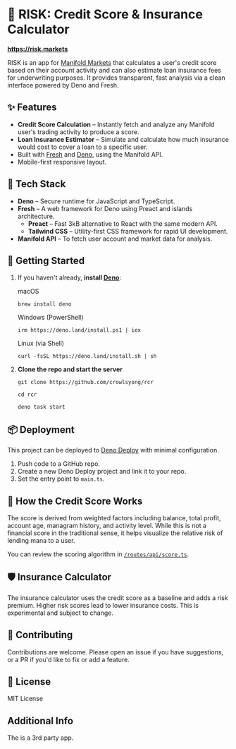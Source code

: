 # 🦝 RISK: Credit Score & Insurance Calculator

**https://risk.markets**

RISK is an app for [Manifold Markets](https://manifold.markets) that calculates
a user's credit score based on their account activity and can also estimate loan
insurance fees for underwriting purposes. It provides transparent, fast analysis
via a clean interface powered by Deno and Fresh.

## ✨ Features

- **Credit Score Calculation** – Instantly fetch and analyze any Manifold user's
  trading activity to produce a score.
- **Loan Insurance Estimator** – Simulate and calculate how much insurance would
  cost to cover a loan to a specific user.
- Built with [Fresh](https://fresh.deno.dev) and [Deno](https://deno.land),
  using the Manifold API.
- Mobile-first responsive layout.

## 🧰 Tech Stack

- **Deno** – Secure runtime for JavaScript and TypeScript.
- **Fresh** – A web framework for Deno using Preact and islands architecture.
  - **Preact** – Fast 3kB alternative to React with the same modern API.
  - **Tailwind CSS** – Utility-first CSS framework for rapid UI development.
- **Manifold API** – To fetch user account and market data for analysis.

## 🚀 Getting Started

1. If you haven't already, **install
   [Deno](https://deno.land/manual@v1.40.1/getting_started/installation)**:

   macOS

   `brew install deno`

   Windows (PowerShell)

   `irm https://deno.land/install.ps1 | iex`

   Linux (via Shell)

   `curl -fsSL https://deno.land/install.sh | sh`

2. **Clone the repo and start the server**

   `git clone https://github.com/crowlsyong/rcr`

   `cd rcr`

   `deno task start`

## 📦 Deployment

This project can be deployed to [Deno Deploy](https://deno.com/deploy) with
minimal configuration.

1. Push code to a GitHub repo.
2. Create a new Deno Deploy project and link it to your repo.
3. Set the entry point to `main.ts`.

## 🧠 How the Credit Score Works

The score is derived from weighted factors including balance, total profit,
account age, managram history, and activity level. While this is not a financial score in the
traditional sense, it helps visualize the relative risk of lending mana to a
user.

You can review the scoring algorithm in
[`/routes/api/score.ts`](./routes/api/score.ts).

## 🛡️ Insurance Calculator

The insurance calculator uses the credit score as a baseline and adds a risk
premium. Higher risk scores lead to lower insurance costs. This is experimental
and subject to change.

## 🤝 Contributing

Contributions are welcome. Please open an issue if you have suggestions, or a PR
if you'd like to fix or add a feature.

## 📜 License

MIT License

## Additional Info

The is a 3rd party app.
